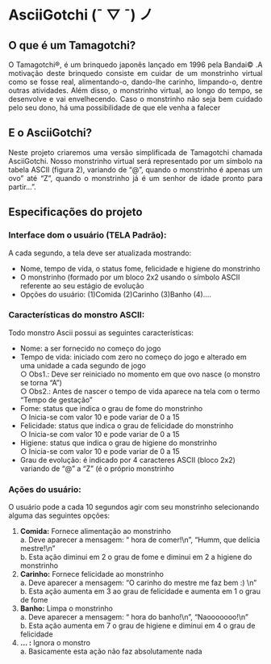 # AsciiGotchi  (¯ ▽ ¯) ノ

## O que é um Tamagotchi?
<p align="justify">O Tamagotchi®, é um brinquedo japonês lançado em 1996 pela Bandai©
.A motivação deste brinquedo consiste em cuidar de um monstrinho virtual como
se fosse real, alimentando-o, dando-lhe carinho, limpando-o, dentre outras
atividades. Além disso, o monstrinho virtual, ao longo do tempo, se
desenvolve e vai envelhecendo. Caso o monstrinho não seja bem cuidado
pelo seu dono, há uma possibilidade de que ele venha a falecer</p>

## E o AsciiGotchi? 
<p align="justify">Neste projeto criaremos uma versão simplificada de Tamagotchi chamada
AsciiGotchi. Nosso monstrinho virtual será representado por um símbolo na tabela
ASCII (figura 2), variando de “@”, quando o monstrinho é apenas um ovo” até “Z”,
quando o monstrinho já é um senhor de idade pronto para partir…”.</p>


## Especificações do projeto

### Interface dom o usuário (TELA Padrão):
<p>A cada segundo, a tela deve ser atualizada mostrando:</p>
<ul>
  <li> Nome, tempo de vida, o status fome, felicidade e higiene do monstrinho </li>
  <li> O monstrinho (formado por um bloco 2x2 usando o símbolo ASCII referente ao seu estágio de evolução </li>
  <li> Opções do usuário: (1)Comida (2)Carinho (3)Banho (4).... </li>
</ul>

### Características do monstro ASCII:
<p>Todo monstro Ascii possui as seguintes características:</p>
<ul>
  <li>Nome: a ser fornecido no começo do jogo</li>
  <li>Tempo de vida: iniciado com zero no começo do jogo e alterado em uma unidade a cada segundo de jogo</br>
      ○ Obs1.: Deve ser reiniciado no momento em que ovo nasce (o monstro se torna “A”)</br>
      ○ Obs2.: Antes de nascer o tempo de vida aparece na tela com o termo “Tempo de gestação”</li>
  <li>Fome: status que indica o grau de fome do monstrinho</br>
      ○ Inicia-se com valor 10 e pode variar de 0 a 15</li>
  <li>Felicidade: status que indica o grau de felicidade do monstrinho</br>
      ○ Inicia-se com valor 10 e pode variar de 0 a 15</li>
  <li> Higiene: status que indica o grau de higiene do monstrinho</br>
      ○ Inicia-se com valor 10 e pode variar de 0 a 15</li>
  <li>Grau de evolução: é indicado por 4 caracteres ASCII (bloco 2x2) variando de “@” a “Z” (é o próprio monstrinho</li>
</ul>

### Ações do usuário:
<p>
O usuário pode a cada 10 segundos agir com seu monstrinho selecionando
alguma das seguintes opções:</p>
<ol>
  <li><b>Comida:</b> Fornece alimentação ao monstrinho</br>
      a. Deve aparecer a mensagem: “<nomeMonstro> hora de
comer!\n”, “Humm, que delícia mestre!\n”</br>
      b. Esta ação diminui em 2 o grau de fome e diminui em 2 a higiene
do monstrinho</li>
  <li><b>Carinho:</b> Fornece felicidade ao monstrinho</br>
      a. Deve aparecer a mensagem: “O carinho do mestre me faz bem
:) \n”</br>
      b. Esta ação aumenta em 3 ao grau de felicidade e aumenta em 1
o grau de fome</li>
  <li><b>Banho:</b> Limpa o monstrinho</br>
      a. Deve aparecer a mensagem: “<nomeMonstro> hora do
banho!\n”, “Naooooooo!\n”</br>
      b. Esta ação aumenta em 7 o grau de higiene e diminui em 4 o
grau de felicidade</li>
  <li><b>… :</b> Ignora o monstro</br>
      a. Basicamente esta ação não faz absolutamente nada</li>
</ol>













